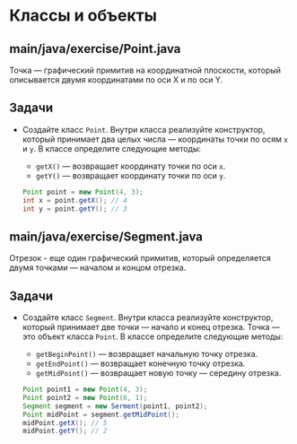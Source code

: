 # Классы и объекты

## main/java/exercise/Point.java

Точка — графический примитив на координатной плоскости, который описывается двумя координатами по оси X и по оси Y.

## Задачи

* Создайте класс `Point`. Внутри класса реализуйте конструктор, который принимает два целых числа — координаты точки по осям `x` и `y`. В классе определите следующие методы:

  * `getX()` — возвращает координату точки по оси `x`.
  * `getY()` — возвращает координату точки по оси `y`.

  ```java
  Point point = new Point(4, 3);
  int x = point.getX(); // 4
  int y = point.getY(); // 3
  ```

## main/java/exercise/Segment.java

Отрезок - еще один графический примитив, который определяется двумя точками — началом и концом отрезка.

## Задачи

* Создайте класс `Segment`. Внутри класса реализуйте конструктор, который принимает две точки — начало и конец отрезка. Точка — это объект класса `Point`. В классе определите следующие методы:

  * `getBeginPoint()` — возвращает начальную точку отрезка.
  * `getEndPoint()` — возвращает конечную точку отрезка.
  * `getMidPoint()` — возвращает новую точку — середину отрезка.

  ```java
  Point point1 = new Point(4, 3);
  Point point2 = new Point(6, 1);
  Segment segment = new Serment(point1, point2);
  Point midPoint = segment.getMidPoint();
  midPoint.getX(); // 5
  midPoint.getY(); // 2
  ```
